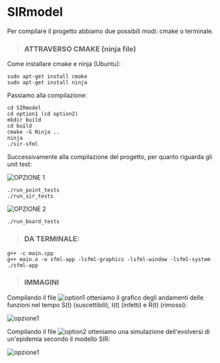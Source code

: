 # SIRmodel
Per compilare il progetto abbiamo due possibili modi: cmake o terminale.

> ### ATTRAVERSO CMAKE (ninja file)

Come installare cmake e ninja (Ubuntu):
```
sudo apt-get install cmake
sudo apt-get install ninja
```
Passiamo alla compilazione:
```
cd SIRmodel
cd option1 (cd option2)
mkdir build
cd build
cmake -G Ninja ..
ninja 
./sir-sfml
```
Successivamente alla compilazione del progetto, per quanto riguarda gli unit test:

![OPZIONE 1](https://github.com/samuelelanzi/SIRmodel/blob/master/option1) 
```
./run_point_tests
./run_sir_tests
```

![OPZIONE 2](https://github.com/samuelelanzi/SIRmodel/blob/master/option2) 
```
./run_board_tests
```

> ### DA TERMINALE:
```
g++ -c main.cpp
g++ main.o -o sfml-app -lsfml-graphics -lsfml-window -lsfml-system
./sfml-app
```
> ### IMMAGINI
Compilando il file ![option1](https://github.com/samuelelanzi/SIRmodel/blob/master/option1) otteniamo il grafico degli andamenti delle funzioni nel tempo S(t) (suscettibili), I(t) (infetti) e R(t) (rimossi):

![opzione1](https://github.com/samuelelanzi/SIRmodel/blob/master/option1/sir.png)

Compilando il file ![option2](https://github.com/samuelelanzi/SIRmodel/blob/master/option2) otteniamo una simulazione dell'evolversi di un'epidemia secondo il modello SIR:

![opzione1](https://github.com/samuelelanzi/SIRmodel/blob/master/option2/display.png)


